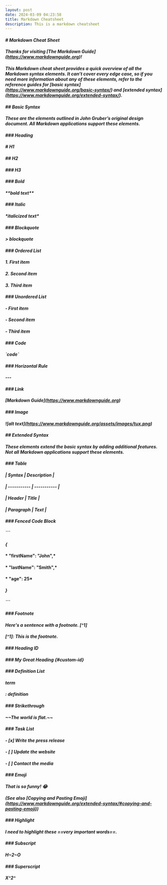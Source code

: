 ```yaml
---
layout: post
date: 2024-03-09 04:23:58
title: Markdown Cheatsheet
description: This is a markdown cheatsheet
---
```

#### *\# Markdown Cheat Sheet*

#### *Thanks for visiting \[The Markdown Guide](https://www.markdownguide.org)!*

#### *This Markdown cheat sheet provides a quick overview of all the Markdown syntax elements. It can’t cover every edge case, so if you need more information about any of these elements, refer to the reference guides for \[basic syntax](https://www.markdownguide.org/basic-syntax/) and \[extended syntax](https://www.markdownguide.org/extended-syntax/).*

#### *\## Basic Syntax*

#### *These are the elements outlined in John Gruber’s original design document. All Markdown applications support these elements.*

#### *\### Heading*

#### *\# H1*

#### *\## H2*

#### *\### H3*

#### *\### Bold*

#### *\*\*bold text\*\**

#### *\### Italic*

#### *\*italicized text\**

#### *\### Blockquote*

#### *\> blockquote*

#### *\### Ordered List*

#### *1. First item*

#### *2. Second item*

#### *3. Third item*

#### *\### Unordered List*

#### *\- First item*

#### *\- Second item*

#### *\- Third item*

#### *\### Code*

#### *\`code\`*

#### *\### Horizontal Rule*

#### *\---*

#### *\### Link*

#### *\[Markdown Guide](https://www.markdownguide.org)*

#### *\### Image*

#### *!\[alt text](https://www.markdownguide.org/assets/images/tux.png)*

#### *\## Extended Syntax*

#### *These elements extend the basic syntax by adding additional features. Not all Markdown applications support these elements.*

#### *\### Table*

#### *\| Syntax | Description |*

#### *\| ----------- | ----------- |*

#### *\| Header | Title |*

#### *\| Paragraph | Text |*

#### *\### Fenced Code Block*

#### *\`\``*

#### *{*

####  * "firstName": "John",*

####  * "lastName": "Smith",*

####  * "age": 25*

#### *}*

#### *\`\``*

#### *\### Footnote*

#### *Here's a sentence with a footnote. [^1]*

#### *[^1]: This is the footnote.*

#### *\### Heading ID*

#### *\### My Great Heading {#custom-id}*

#### *\### Definition List*

#### *term*

#### *: definition*

#### *\### Strikethrough*

#### *\~\~The world is flat.\~\~*

#### *\### Task List*

#### *\- \[x] Write the press release*

#### *\- \[ ] Update the website*

#### *\- \[ ] Contact the media*

#### *\### Emoji*

#### *That is so funny! :joy:*

#### *(See also \[Copying and Pasting Emoji](https://www.markdownguide.org/extended-syntax/#copying-and-pasting-emoji))*

#### *\### Highlight*

#### *I need to highlight these ==very important words==.*

#### *\### Subscript*

#### *H\~2\~O*

#### *\### Superscript*

#### *X^2^*
